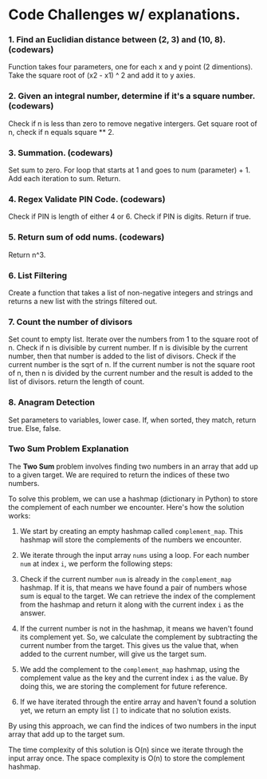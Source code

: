# Code Challenges w/ explanations.

### 1. Find an Euclidian distance between (2, 3) and (10, 8). (codewars)
Function takes four parameters, one for each x and y point (2 dimentions). Take the square root of (x2 - x1) ^ 2 and add it to y axies. 

### 2. Given an integral number, determine if it's a square number. (codewars)
Check if n is less than zero to remove negative intergers. 
Get square root of n, check if n equals square ** 2.

### 3. Summation. (codewars)
Set sum to zero. For loop that starts at 1 and goes to num (parameter) + 1. Add each iteration to sum. Return.

### 4. Regex Validate PIN Code. (codewars)
Check if PIN is length of either 4 or 6. Check if PIN is digits. Return if true.

### 5. Return sum of odd nums. (codewars)
Return n^3.

### 6. List Filtering
Create a function that takes a list of non-negative integers and strings and returns a new list with the strings filtered out.

### 7. Count the number of divisors
Set count to empty list. Iterate over the numbers from 1 to the square root of n. Check if n is divisible by current number. If n is divisible by the current number, then that number is added to the list of divisors. Check if the current number is the sqrt of n. If the current number is not the square root of n, then n is divided by the current number and the result is added to the list of divisors. return the length of count.

### 8. Anagram Detection
Set parameters to variables, lower case. If, when sorted, they match, return true. Else, false.

### Two Sum Problem Explanation

The **Two Sum** problem involves finding two numbers in an array that add up to a given target. We are required to return the indices of these two numbers.

To solve this problem, we can use a hashmap (dictionary in Python) to store the complement of each number we encounter. Here's how the solution works:

1. We start by creating an empty hashmap called `complement_map`. This hashmap will store the complements of the numbers we encounter.

2. We iterate through the input array `nums` using a loop. For each number `num` at index `i`, we perform the following steps:

3. Check if the current number `num` is already in the `complement_map` hashmap. If it is, that means we have found a pair of numbers whose sum is equal to the target. We can retrieve the index of the complement from the hashmap and return it along with the current index `i` as the answer.

4. If the current number is not in the hashmap, it means we haven't found its complement yet. So, we calculate the complement by subtracting the current number from the target. This gives us the value that, when added to the current number, will give us the target sum.

5. We add the complement to the `complement_map` hashmap, using the complement value as the key and the current index `i` as the value. By doing this, we are storing the complement for future reference.

6. If we have iterated through the entire array and haven't found a solution yet, we return an empty list `[]` to indicate that no solution exists.

By using this approach, we can find the indices of two numbers in the input array that add up to the target sum.

The time complexity of this solution is O(n) since we iterate through the input array once. The space complexity is O(n) to store the complement hashmap.
